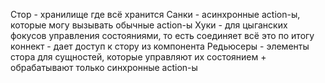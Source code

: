 Стор -  хранилище где всё хранится
Санки - асинхронные action-ы, которые могу вызывать обычные action-ы
Хуки - для цыганских фокусов управления состояниями, то есть соединяет всё это по итогу
коннект - дает доступ к стору из компонента
Редьюсеры - элементы стора для сущностей, которые управляют их состоянием + обрабатывают только синхронные action-ы